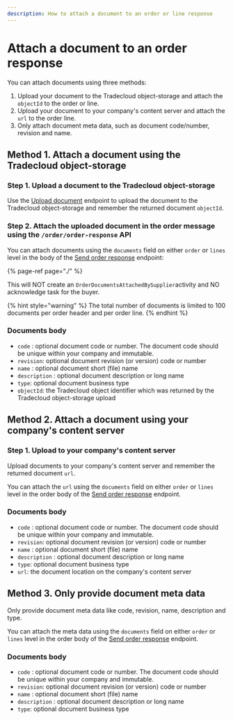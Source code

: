 ```yaml
---
description: How to attach a document to an order or line response
---
```


# Attach a document to an order response

You can attach documents using three methods:

1. Upload your document to the Tradecloud object-storage and attach the `objectId` to the order or line.
2. Upload your document to your company's content server and attach the `url` to the order line.
3. Only attach document meta data, such as document code/number, revision and name.
   
## Method 1. Attach a document using the Tradecloud object-storage

### Step 1. Upload a document to the Tradecloud object-storage

Use the [Upload document](https://swagger-ui.accp.tradecloud1.com/?url=https://api.accp.tradecloud1.com/v2/object-storage/specs.yaml#/object-storage/uploadDocument) endpoint to upload the document to the Tradecloud object-storage and remember the returned document `objectId`.

### Step 2. Attach the uploaded document in the order message using the `/order/order-response` API

You can attach documents using the `documents` field on either `order` or `lines` level in the body of the [Send order response](https://swagger-ui.accp.tradecloud1.com/?url=https://api.accp.tradecloud1.com/v2/api-connector/specs.yaml#/supplier-endpoints/sendOrderResponseBySupplierRoute) endpoint:

{% page-ref page="./" %}

This will NOT create an `OrderDocumentsAttachedBySupplier`activity and NO acknowledge task for the buyer.

{% hint style="warning" %}
The total number of documents is limited to 100 documents per order header and per order line.
{% endhint %}

### Documents body

* `code` : optional document code or number. The document code should be unique within your company and immutable.
* `revision`: optional document revision \(or version\) code or number
* `name` : optional document short \(file\) name
* `description` : optional document description or long name
* `type`: optional document business type
* `objectId`: the Tradecloud object identifier which was returned by the Tradecloud object-storage upload

## Method 2. Attach a document using your company's content server

### Step 1. Upload to your company's content server

Upload documents to your company's content server and remember the returned document `url`.

You can attach the `url` using the `documents` field on either `order` or `lines` level in the order body of the [Send order response](https://swagger-ui.accp.tradecloud1.com/?url=https://api.accp.tradecloud1.com/v2/api-connector/specs.yaml#/supplier-endpoints/sendOrderResponseBySupplierRoute) endpoint.

### Documents body

* `code` : optional document code or number. The document code should be unique within your company and immutable.
* `revision`: optional document revision \(or version\) code or number
* `name` : optional document short \(file\) name
* `description` : optional document description or long name
* `type`: optional document business type
* `url`: the document location on the company's content server

## Method 3. Only provide document meta data

Only provide document meta data like code, revision, name, description and type.

You can attach the meta data using the `documents` field on either `order` or `lines` level in the order body of the [Send order response](https://swagger-ui.accp.tradecloud1.com/?url=https://api.accp.tradecloud1.com/v2/api-connector/specs.yaml#/supplier-endpoints/sendOrderResponseBySupplierRoute) endpoint.

### Documents body

* `code` : optional document code or number. The document code should be unique within your company and immutable.
* `revision`: optional document revision \(or version\) code or number
* `name` : optional document short \(file\) name
* `description` : optional document description or long name
* `type`: optional document business type
